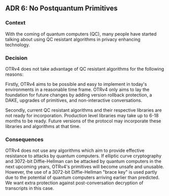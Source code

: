 ## ADR 6: No Postquantum Primitives

### Context

With the coming of quantum computers (QC), many people have started talking
about using QC resistant algorithms in privacy enhancing technology.

### Decision

OTRv4 does not take advantage of QC resistant algorithms for the following
reasons:

Firstly, OTRv4 aims to be possible and easy to implement in today's
environments in a reasonable time frame. OTRv4 only aims to lay the
foundation for future changes by adding version rollback protection,
a DAKE, upgrades of primitives, and non-interactive conversations.

Secondly, current QC resistant algorithms and their respective libraries
are not ready for incorporation. Production level libraries may take up
to 6-18 months to be ready. Future versions of the protocol may incorporate
these libraries and algorithms at that time.

### Consequences

OTRv4 does not use any algorithms which aim to provide effective resistance
to attacks by quantum computers. If elliptic curve cryptography and
3072-bit Diffie-Hellman can be attacked by quantum computers in the next
upcoming years, OTRv4's primitives will become unsafe and unusable.
However, the use of a 3072-bit Diffie-Hellman "brace key" is used partly
due to the potential of quantum computers arriving earlier than predicted.
We want extra protection against post-conversation decryption of
transcripts in this case.